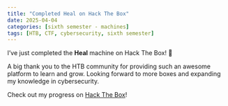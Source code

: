 ```yaml
---
title: "Completed Heal on Hack The Box"
date: 2025-04-04
categories: [sixth semester - machines]
tags: [HTB, CTF, cybersecurity, sixth semester]
---
```


I’ve just completed the **Heal** machine on Hack The Box! 🎉

A big thank you to the HTB community for providing such an awesome platform to learn and grow. Looking forward to more boxes and expanding my knowledge in cybersecurity. 

Check out my progress on [Hack The Box](https://www.hackthebox.com/achievement/machine/1242702/640)!

